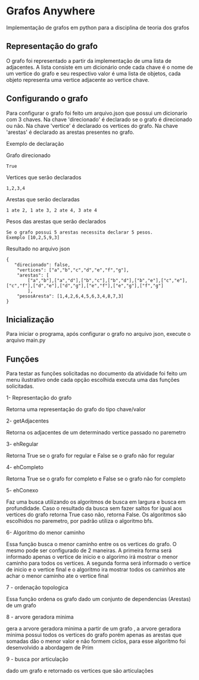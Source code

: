 # Grafos Anywhere
Implementação de grafos em python para a disciplina de teoria dos grafos 

## Representação do grafo

O grafo foi representado a partir da implementação de uma lista de adjacentes. A lista consiste em um dicionário onde
cada chave é o nome de um vertice do grafo e seu respectivo valor é uma lista de objetos, cada objeto representa uma
vertice adjacente ao vertice chave. 

## Configurando o grafo

Para configurar o grafo foi feito um arquivo.json que possui um dicionario com 3 chaves. Na chave 'direcionado' é declarado se o grafo é direcionado ou não.  Na chave 'vertice' é declarado
os vertices do grafo. Na chave 'arestas' é declarado as arestas presentes no grafo.

Exemplo de declaração

Grafo direcionado
 ```
True
```


Vertices que serão declarados
````
1,2,3,4
````
Arestas que serão declaradas
```
1 ate 2, 1 ate 3, 2 ate 4, 3 ate 4
```
Pesos das arestas que serão declarados
```
Se o grafo possui 5 arestas necessita declarar 5 pesos.
Exemplo [10,2,5,9,3]
```
Resultado no arquivo json

    {
       "direcionado": false,
        "vertices": ["a","b","c","d","e","f","g"],
        "arestas": [
            ["a","b"],["a","d"],["b","c"],["b","d"],["b","e"],["c","e"], ["c","f"],["d","e"],["d","g"],["e","f"],["e","g"],["f","g"]
            ],
        "pesosAresta": [1,4,2,6,4,5,6,3,4,8,7,3]
    }
 
## Inicialização
Para iniciar o programa, após configurar o grafo no arquivo json, execute o arquivo main.py


## Funções 

Para testar as funções solicitadas no documento da atividade foi feito um menu ilustrativo onde cada opção escolhida executa uma
das funções solicitadas.

1- Representação do grafo

<p>
Retorna uma representação do grafo do tipo chave/valor
</p>
2- getAdjacentes

<p>
Retorna os adjacentes de um determinado vertice passado no paremetro
</p>    
3- ehRegular

<p>
Retorna True se o grafo for regular e False se o grafo não for regular
</p>
4- ehCompleto

<p>
Retorna True se o grafo for completo e False se o grafo não for completo
</p>
5- ehConexo
<p>

Faz uma busca utilizando os algoritmos de busca em largura e busca em profundidade.
Caso o resultado da busca sem fazer saltos for igual aos vertices do grafo retorna True caso não, retorna False.
Os algoritmos são escolhidos no paremetro, por padrão utiliza o algoritmo bfs. </p>

6- Algoritmo do menor caminho

<p>Essa função busca o menor caminho entre os os vertices do grafo. O mesmo pode ser configurado de 2 maneiras.
A primeira forma será informado apenas o vertice de inicio e o algorimo irá mostrar o menor caminho para todos os
vertices.
A segunda forma será informado o vertice de inicio e o vertice final e o algoritmo ira mostrar todos os caminhos
ate achar o menor caminho ate o vertice final</p>

7 - ordenação topologica 
<p> Essa função ordena os grafo dado um conjunto de dependencias (Arestas) de um grafo</p>

8 - arvore geradora minima

<p> gera a arvore geradora minima a partir de um grafo , a arvore geradora minima possui todos os vertices do grafo porém apenas as arestas que somadas dão o menor valor e não formem ciclos, para esse algoritmo foi desenvolvido a abordagem de Prim </p>

9 - busca por articulação

<p> dado um grafo e retornado os vertices que são articulações </p>